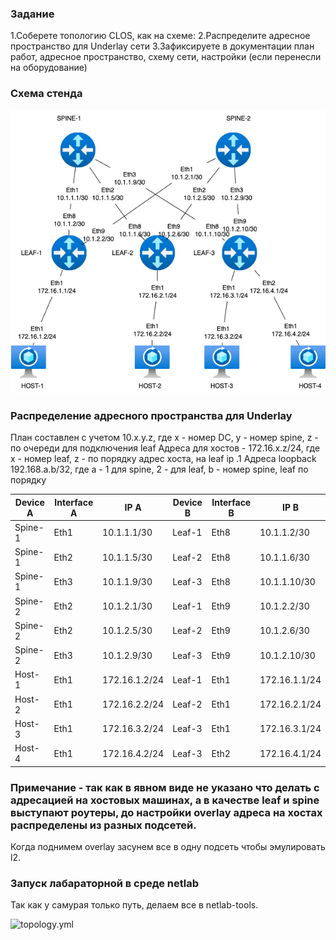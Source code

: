 ### Задание

1.Соберете топологию CLOS, как на схеме: 
2.Распределите адресное пространство для Underlay сети
3.Зафиксируете в документации план работ, адресное пространство, схему сети, настройки (если перенесли на оборудование)

### Схема стенда

![stand-plan](stand-plan.png)

### Распределение адресного пространства для Underlay

План составлен с учетом 10.x.y.z, где x - номер DC, y - номер spine, z - по очереди для подключения leaf
Адреса для хостов - 172.16.x.z/24, где x - номер leaf, z - по порядку адрес хоста, на leaf ip .1
Адреса loopback 192.168.a.b/32, где a - 1 для spine, 2 - для leaf, b - номер spine, leaf по порядку

| Device A  | Interface A | IP A          | Device B  | Interface B | IP B          |
|-----------|-------------|---------------|-----------|-------------|---------------|
| Spine-1  | Eth1      | 10.1.1.1/30    | Leaf-1  | Eth8      	| 10.1.1.2/30    |
| Spine-1  | Eth2      | 10.1.1.5/30    | Leaf-2  | Eth8        | 10.1.1.6/30    |
| Spine-1  | Eth3      | 10.1.1.9/30    | Leaf-3  | Eth8        | 10.1.1.10/30   |
| Spine-2  | Eth2      | 10.1.2.1/30    | Leaf-1  | Eth9        | 10.1.2.2/30    |
| Spine-2  | Eth2      | 10.1.2.5/30    | Leaf-2  | Eth9        | 10.1.2.6/30    |
| Spine-2  | Eth3      | 10.1.2.9/30    | Leaf-3  | Eth9        | 10.1.2.10/30   |
| Host-1  | Eth1       | 172.16.1.2/24   | Leaf-1  | Eth1       | 172.16.1.1/24  |
| Host-2  | Eth1       | 172.16.2.2/24   | Leaf-2  | Eth1      	| 172.16.2.1/24  |
| Host-3  | Eth1       | 172.16.3.2/24   | Leaf-3  | Eth1       | 172.16.3.1/24  |
| Host-4  | Eth1       | 172.16.4.2/24   | Leaf-3  | Eth2      	| 172.16.4.1/24  |

### Примечание - так как в явном виде не указано что делать с адресацией на хостовых машинах, а в качестве leaf и spine выступают роутеры, до настройки overlay адреса на хостах распределены из разных подсетей.
Когда поднимем overlay засунем все в одну подсеть чтобы эмулировать l2.

### Запуск лабараторной в среде netlab
Так как у самурая только путь, делаем все в netlab-tools.

![topology.yml](./topology.yml)



